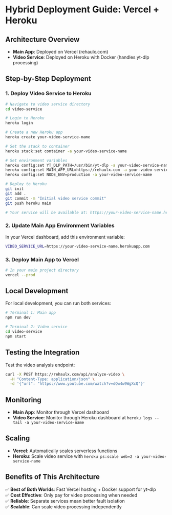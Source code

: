 # Hybrid Deployment Guide: Vercel + Heroku

## Architecture Overview

- **Main App**: Deployed on Vercel (rehaulx.com)
- **Video Service**: Deployed on Heroku with Docker (handles yt-dlp processing)

## Step-by-Step Deployment

### 1. Deploy Video Service to Heroku

```bash
# Navigate to video service directory
cd video-service

# Login to Heroku
heroku login

# Create a new Heroku app
heroku create your-video-service-name

# Set the stack to container
heroku stack:set container -a your-video-service-name

# Set environment variables
heroku config:set YT_DLP_PATH=/usr/bin/yt-dlp -a your-video-service-name
heroku config:set MAIN_APP_URL=https://rehaulx.com -a your-video-service-name
heroku config:set NODE_ENV=production -a your-video-service-name

# Deploy to Heroku
git init
git add .
git commit -m "Initial video service commit"
git push heroku main

# Your service will be available at: https://your-video-service-name.herokuapp.com
```

### 2. Update Main App Environment Variables

In your Vercel dashboard, add this environment variable:

```bash
VIDEO_SERVICE_URL=https://your-video-service-name.herokuapp.com
```

### 3. Deploy Main App to Vercel

```bash
# In your main project directory
vercel --prod
```

## Local Development

For local development, you can run both services:

```bash
# Terminal 1: Main app
npm run dev

# Terminal 2: Video service
cd video-service
npm start
```

## Testing the Integration

Test the video analysis endpoint:

```bash
curl -X POST https://rehaulx.com/api/analyze-video \
  -H "Content-Type: application/json" \
  -d '{"url": "https://www.youtube.com/watch?v=dQw4w9WgXcQ"}'
```

## Monitoring

- **Main App**: Monitor through Vercel dashboard
- **Video Service**: Monitor through Heroku dashboard at `heroku logs --tail -a your-video-service-name`

## Scaling

- **Vercel**: Automatically scales serverless functions
- **Heroku**: Scale video service with `heroku ps:scale web=2 -a your-video-service-name`

## Benefits of This Architecture

✅ **Best of Both Worlds**: Fast Vercel hosting + Docker support for yt-dlp  
✅ **Cost Effective**: Only pay for video processing when needed  
✅ **Reliable**: Separate services mean better fault isolation  
✅ **Scalable**: Can scale video processing independently
